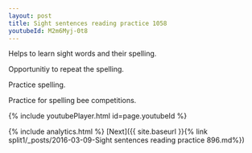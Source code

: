 ```yaml
---
layout: post
title: Sight sentences reading practice 1058
youtubeId: M2m6Myj-0t8
---
```

 
 
Helps to learn sight words and their spelling.

Opportunitiy to repeat the spelling. 

Practice spelling. 
 
Practice for spelling bee competitions. 
 
{% include youtubePlayer.html id=page.youtubeId %}
 
 
{% include analytics.html %} 
[Next]({{ site.baseurl }}{% link  split1/_posts/2016-03-09-Sight sentences reading practice 896.md%})
 
